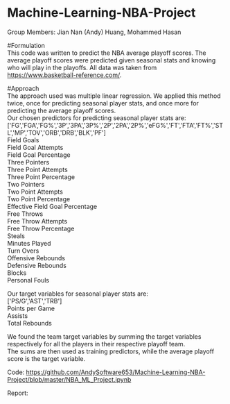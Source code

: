 # Machine-Learning-NBA-Project

Group Members: Jian Nan (Andy) Huang, Mohammed Hasan

#Formulation<br>
This code was written to predict the NBA average playoff scores. The average playoff scores were predicted given seasonal stats and knowing who will play in the playoffs. All data was taken from https://www.basketball-reference.com/.

#Approach<br>
The approach used was multiple linear regression. We applied this method twice, once for predicting seasonal player stats, and once more for predicting the average playoff scores.<br>
Our chosen predictors for predicting seasonal player stats are:<br>
['FG','FGA','FG%','3P','3PA','3P%','2P','2PA','2P%','eFG%','FT','FTA','FT%','STL','MP','TOV','ORB','DRB','BLK','PF']<br>
Field Goals<br>
Field Goal Attempts<br>
Field Goal Percentage<br>
Three Pointers<br>
Three Point Attempts<br>
Three Point Percentage<br>
Two Pointers<br>
Two Point Attempts<br>
Two Point Percentage<br>
Effective Field Goal Percentage<br>
Free Throws<br>
Free Throw Attempts<br>
Free Throw Percentage<br>
Steals<br>
Minutes Played<br>
Turn Overs<br>
Offensive Rebounds<br>
Defensive Rebounds<br>
Blocks<br>
Personal Fouls<br>

Our target variables for seasonal player stats are:<br>
['PS/G','AST','TRB']<br>
Points per Game<br>
Assists<br>
Total Rebounds<br>

We found the team target variables by summing the target variables respectively for all the players in their respective playoff team. <br>
The sums are then used as training predictors, while the average playoff score is the target variable. 

Code:
https://github.com/AndySoftware653/Machine-Learning-NBA-Project/blob/master/NBA_ML_Project.ipynb

Report:



